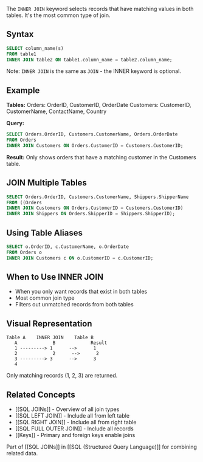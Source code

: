 The `INNER JOIN` keyword selects records that have matching values in both tables. It's the most common type of join.

## Syntax
```sql
SELECT column_name(s)
FROM table1
INNER JOIN table2 ON table1.column_name = table2.column_name;
```

Note: `INNER JOIN` is the same as `JOIN` - the INNER keyword is optional.

## Example

**Tables:**
Orders: OrderID, CustomerID, OrderDate
Customers: CustomerID, CustomerName, ContactName, Country

**Query:**
```sql
SELECT Orders.OrderID, Customers.CustomerName, Orders.OrderDate
FROM Orders
INNER JOIN Customers ON Orders.CustomerID = Customers.CustomerID;
```

**Result:**
Only shows orders that have a matching customer in the Customers table.

## JOIN Multiple Tables
```sql
SELECT Orders.OrderID, Customers.CustomerName, Shippers.ShipperName
FROM ((Orders
INNER JOIN Customers ON Orders.CustomerID = Customers.CustomerID)
INNER JOIN Shippers ON Orders.ShipperID = Shippers.ShipperID);
```

## Using Table Aliases
```sql
SELECT o.OrderID, c.CustomerName, o.OrderDate
FROM Orders o
INNER JOIN Customers c ON o.CustomerID = c.CustomerID;
```

## When to Use INNER JOIN
- When you only want records that exist in both tables
- Most common join type
- Filters out unmatched records from both tables

## Visual Representation
```
Table A    INNER JOIN    Table B
   A             B             Result
   1 ---------> 1      -->      1
   2             2      -->      2  
   3 ---------> 3      -->      3
   4                            
```
Only matching records (1, 2, 3) are returned.

## Related Concepts
- [[SQL JOINs]] - Overview of all join types
- [[SQL LEFT JOIN]] - Include all from left table
- [[SQL RIGHT JOIN]] - Include all from right table
- [[SQL FULL OUTER JOIN]] - Include all records
- [[Keys]] - Primary and foreign keys enable joins

Part of [[SQL JOINs]] in [[SQL (Structured Query Language)]] for combining related data.

